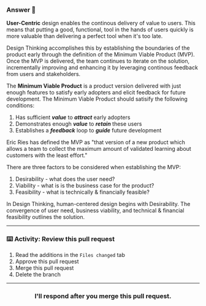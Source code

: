 ### Answer :crystal_ball:

**User-Centric** design enables the continous delivery of value to users. This means that putting a good, functional, tool in the hands of users quickly is more valuable than delivering a perfect tool when it's too late. 

Design Thinking accomplishes this by establishing the boundaries of the product early through the definition of the Minimum Viable Product (MVP).
Once the MVP is delivered, the team continues to iterate on the solution, incrementally improving and enhancing it by leveraging continous feedback from users and stakeholders.

The **Minimum Viable Product** is a product version delivered with just enough features to satisfy early adopters and elicit feedback for future development.  The Minimum Viable Product should satisify the following conditions:
1. Has sufficient **_value_** to **_attract_** early adopters
2. Demonstrates enough **_value_** to **_retain_** these users
3. Establishes a **_feedback_** loop to **_guide_** future development    

Eric Ries has defined the MVP as "that version of a new product which allows a team to collect the maximum amount of validated learning about customers with the least effort."

There are three factors to be considered when establishing the MVP:
1. Desirability - what does the user need?
2. Viability - what is is the business case for the product?
3. Feasibility - what is technically & financially feasible?

In Design Thinking, human-centered design begins with Desirability.  The convergence of user need,  business viability, and technical & financial feasibility outlines the solution. 

<hr>



### :keyboard: Activity: Review this pull request

1. Read the additions in the `Files changed` tab
2. Approve this pull request 
3. Merge this pull request
4. Delete the branch

<hr>
<h3 align="center">I'll respond after you merge this pull request.</h3>
